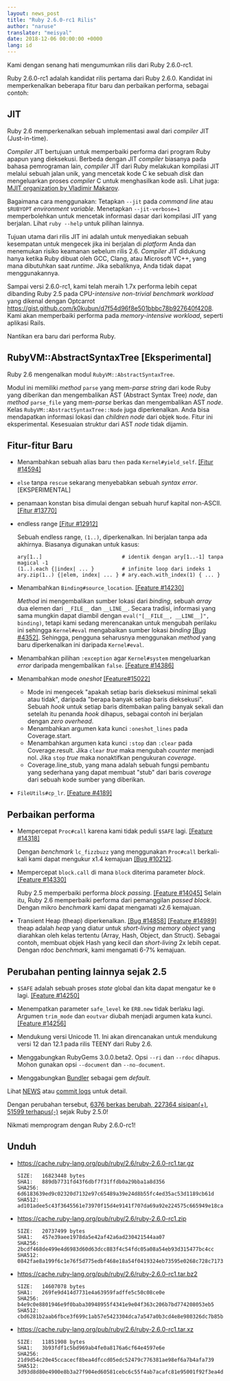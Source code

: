 ```yaml
---
layout: news_post
title: "Ruby 2.6.0-rc1 Rilis"
author: "naruse"
translator: "meisyal"
date: 2018-12-06 00:00:00 +0000
lang: id
---
```


Kami dengan senang hati mengumumkan rilis dari Ruby 2.6.0-rc1.

Ruby 2.6.0-rc1 adalah kandidat rilis pertama dari Ruby 2.6.0.
Kandidat ini memperkenalkan beberapa fitur baru dan perbaikan performa,
sebagai contoh:

## JIT

Ruby 2.6 memperkenalkan sebuah implementasi awal dari *compiler* JIT
(Just-in-time).

*Compiler* JIT bertujuan untuk memperbaiki performa dari program Ruby apapun
yang dieksekusi. Berbeda dengan JIT *compiler* biasanya pada bahasa pemrograman
lain, *compiler* JIT dari Ruby melakukan kompilasi JIT melalui sebuah jalan
unik, yang mencetak kode C ke sebuah *disk* dan mengeluarkan proses *compiler*
C untuk menghasilkan kode asli.
Lihat juga: [MJIT organization by Vladimir Makarov](https://github.com/vnmakarov/ruby/tree/rtl_mjit_branch#mjit-organization).

Bagaimana cara menggunakan: Tetapkan `--jit` pada *command line* atau `$RUBYOPT`
*environment variable*. Menetapkan `--jit-verbose=1` memperbolehkan untuk
mencetak informasi dasar dari kompilasi JIT yang berjalan. Lihat `ruby --help`
untuk pilihan lainnya.

Tujuan utama dari rilis JIT ini adalah untuk menyediakan sebuah kesempatan untuk
mengecek jika ini berjalan di *platform* Anda dan menemukan risiko keamanan
sebelum rilis 2.6. *Compiler* JIT didukung hanya ketika Ruby dibuat oleh GCC,
Clang, atau Microsoft VC++, yang mana dibutuhkan saat *runtime*. Jika
sebaliknya, Anda tidak dapat menggunakannya.

Sampai versi 2.6.0-rc1, kami telah meraih 1.7x performa lebih cepat
dibanding Ruby 2.5 pada CPU-*intensive non-trivial benchmark workload* yang
dikenal dengan Optcarrot <https://gist.github.com/k0kubun/d7f54d96f8e501bbbc78b927640f4208>.
Kami akan memperbaiki performa pada *memory-intensive workload*, seperti
aplikasi Rails.

Nantikan era baru dari performa Ruby.

## RubyVM::AbstractSyntaxTree [Eksperimental]

Ruby 2.6 mengenalkan modul `RubyVM::AbstractSyntaxTree`.

Modul ini memiliki *method* `parse` yang mem-*parse string* dari kode Ruby yang
diberikan dan mengembalikan AST (Abstract Syntax Tree) *node*, dan *method*
`parse_file` yang mem-*parse* berkas dan mengembalikan AST *node*.
Kelas `RubyVM::AbstractSyntaxTree::Node` juga diperkenalkan. Anda bisa
mendapatkan informasi lokasi dan *children node* dari objek `Node`. Fitur ini
eksperimental. Kesesuaian struktur dari AST *node* tidak dijamin.

## Fitur-fitur Baru

* Menambahkan sebuah alias baru `then` pada `Kernel#yield_self`. [[Fitur #14594]](https://bugs.ruby-lang.org/issues/14594)

* `else` tanpa `rescue` sekarang menyebabkan sebuah *syntax error*.  [EKSPERIMENTAL]

* penamaan konstan bisa dimulai dengan sebuah huruf kapital non-ASCII. [[Fitur #13770]](https://bugs.ruby-lang.org/issues/13770)

* endless range [[Fitur #12912]](https://bugs.ruby-lang.org/issues/12912)

  Sebuah endless range, `(1..)`, diperkenalkan. Ini berjalan tanpa ada akhirnya. Biasanya digunakan untuk kasus:

      ary[1..]                          # identik dengan ary[1..-1] tanpa magical -1
      (1..).each {|index| ... }         # infinite loop dari indeks 1
      ary.zip(1..) {|elem, index| ... } # ary.each.with_index(1) { ... }

* Menambahkan `Binding#source_location`.  [[Feature #14230]](https://bugs.ruby-lang.org/issues/14230)

  *Method* ini mengembalikan sumber lokasi dari *binding*, sebuah *array* dua
elemen dari `__FILE__` dan `__LINE__`. Secara tradisi, informasi yang sama
mungkin dapat diambil dengan `eval("[__FILE__, __LINE__]", binding)`, tetapi
kami sedang merencanakan untuk mengubah perilaku ini sehingga `Kernel#eval`
mengabaikan sumber lokasi *binding* [[Bug #4352]](https://bugs.ruby-lang.org/issues/4352).
Sehingga, pengguna seharusnya menggunakan *method* yang baru diperkenalkan ini
daripada `Kernel#eval`.

* Menambahkan pilihan `:exception` agar `Kernel#system` mengeluarkan *error*
daripada mengembalikan `false`.  [[Feature #14386]](https://bugs.ruby-lang.org/issues/14386)

* Menambahkan mode *oneshot* [[Feature#15022]](https://bugs.ruby-lang.org/issues/15022)
  * Mode ini mengecek "apakah setiap baris dieksekusi minimal sekali atau tidak",
daripada "berapa banyak setiap baris dieksekusi". Sebuah *hook* untuk setiap
baris ditembakan paling banyak sekali dan setelah itu penanda *hook* dihapus,
sebagai contoh ini berjalan dengan *zero overhead*.
  * Menambahkan argumen kata kunci `:oneshot_lines` pada Coverage.start.
  * Menambahkan argumen kata kunci `:stop` dan `:clear` pada Coverage.result.
Jika `clear` *true* maka mengubah *counter* menjadi nol. Jika `stop` *true*
maka nonaktifkan pengukuran  *coverage*.
  * Coverage.line_stub, yang mana adalah sebuah fungsi pembantu yang sederhana
yang dapat membuat "stub" dari baris *coverage* dari sebuah kode sumber yang
diberikan.

* `FileUtils#cp_lr`.  [[Feature #4189]](https://bugs.ruby-lang.org/issues/4189)

## Perbaikan performa

* Mempercepat `Proc#call` karena kami tidak peduli `$SAFE` lagi.
  [[Feature #14318]](https://bugs.ruby-lang.org/issues/14318)

  Dengan *benchmark* `lc_fizzbuzz` yang menggunakan `Proc#call` berkali-kali
  kami dapat mengukur x1.4 kemajuan [[Bug #10212]](https://bugs.ruby-lang.org/issues/10212).

* Mempercepat `block.call` di mana `block` diterima parameter *block*. [[Feature #14330]](https://bugs.ruby-lang.org/issues/14330)

  Ruby 2.5 memperbaiki performa *block passing*. [[Feature #14045]](https://bugs.ruby-lang.org/issues/14045)
  Selain itu, Ruby 2.6 memperbaiki performa dari pemanggilan *passed block*.
  Dengan mikro *benchmark* kami dapat mengamati x2.6 kemajuan.

* Transient Heap (theap) diperkenalkan. [[Bug #14858]](https://bugs.ruby-lang.org/issues/14858) [[Feature #14989]](https://bugs.ruby-lang.org/issues/14989)
  theap adalah *heap* yang diatur untuk *short-living memory object* yang
  diarahkan oleh kelas tertentu (Array, Hash, Object, dan Struct). Sebagai
  contoh, membuat objek Hash yang kecil dan *short-living* 2x lebih cepat.
  Dengan rdoc *benchmark*, kami mengamati 6-7% kemajuan.

## Perubahan penting lainnya sejak 2.5

* `$SAFE` adalah sebuah proses *state* global dan kita dapat mengatur ke `0` lagi.  [[Feature #14250]](https://bugs.ruby-lang.org/issues/14250)

* Menempatkan parameter `safe_level` ke `ERB.new` tidak berlaku lagi. Argumen
`trim_mode` dan `eoutvar` diubah menjadi argumen kata kunci. [[Feature #14256]](https://bugs.ruby-lang.org/issues/14256)

* Mendukung versi Unicode 11. Ini akan direncanakan untuk mendukung versi 12
  dan 12.1 pada rilis TEENY dari Ruby 2.6.

* Menggabungkan RubyGems 3.0.0.beta2. Opsi `--ri` dan `--rdoc` dihapus. Mohon
  gunakan opsi `--document` dan `--no-document`.

* Menggabungkan [Bundler](https://github.com/bundler/bundler) sebagai gem
  *default*.

Lihat [NEWS](https://github.com/ruby/ruby/blob/v2_6_0_rc1/NEWS)
atau [commit logs](https://github.com/ruby/ruby/compare/v2_5_0...v2_6_0_rc1)
untuk detail.

Dengan perubahan tersebut,
[6376 berkas berubah, 227364 sisipan(+), 51599 terhapus(-)](https://github.com/ruby/ruby/compare/v2_5_0...v2_6_0_rc1)
sejak Ruby 2.5.0!

Nikmati memprogram dengan Ruby 2.6.0-rc1!

## Unduh

* <https://cache.ruby-lang.org/pub/ruby/2.6/ruby-2.6.0-rc1.tar.gz>

      SIZE:   16823448 bytes
      SHA1:   889db7731fd43f6dbf7f31ffdb0a29bba1a8d356
      SHA256: 6d6183639ed9c02320d7132e97c65489a39e24d8b55fc4ed35ac53d1189cb61d
      SHA512: ad101adee5c43f3645561e73970f15d4e9141f707da69a92e224575c665949e18ca53389e5315fca2ea3934d77967a59e304353cde4a915537e7c4e4ee20be73

* <https://cache.ruby-lang.org/pub/ruby/2.6/ruby-2.6.0-rc1.zip>

      SIZE:   20737499 bytes
      SHA1:   457e39aee1978da5e42af42a6ad230421544aa07
      SHA256: 2bcdf468de499e4d6983d60d63dcc883f4c54fdc05a08a54eb93d315477bc4cc
      SHA512: 0842fae8a199f6c1e76f5d775edbf468e18a54f0419324eb73595e0268c728c71733371d71dc2fa342105dbc487987ca5556948a9ef067276a7b5f552462802a

* <https://cache.ruby-lang.org/pub/ruby/2.6/ruby-2.6.0-rc1.tar.bz2>

      SIZE:   14607078 bytes
      SHA1:   269fe9d414d7731e4a63959fadffe5c50c08ce0e
      SHA256: b4e9c0e8801946e9f0baba30948955f4341e9e04f363c206b7bd774208053eb5
      SHA512: cbd6281b2aab6fbce3f699c1ab57e5423304dca7a547a0b3cd4e8e980326dc7b85b2ca2bfaf3f3a648d40f4222fdf1740d81d422790ee7ae1ba1ed33eb11e3e8

* <https://cache.ruby-lang.org/pub/ruby/2.6/ruby-2.6.0-rc1.tar.xz>

      SIZE:   11851908 bytes
      SHA1:   3b93fdf1c5bd969ab4fe0a8176a6cf64e4597e6e
      SHA256: 21d9d54c20e45ccacecf8bea4dfccd05edc52479c776381ae98ef6a7b4afa739
      SHA512: 3d93d8d80e4900e8b3a27f904ed60581cebc6c55f4ab7acafc81e95001f92f3ea4ddec2da6169b1ed5e0146f7b7c35c1c13b3243955d5825c72170834fe933f3
